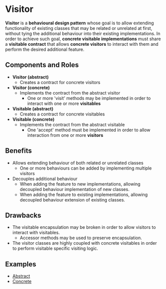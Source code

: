 # Visitor

**Visitor** is a **behavioural design pattern** whose goal is to allow extending functionality of existing classes that
may be related or unrelated at first, without tying the additional behaviour into their existing implementations. In
order to achieve such goal, **concrete visitable implementations** must share a **visitable contract** that allows
**concrete visitors** to interact with them and perform the desired additional feature.

## Components and Roles

- **Visitor (abstract)**
  - Creates a contract for concrete visitors
- **Visitor (concrete)**
  - Implements the contract from the abstract visitor
    - One or more 'visit' methods may be implemented in order to interact with one or more **visitables**
- **Visitable (abstract)**
  - Creates a contract for concrete visitables
- **Visitable (concrete)**
  - Implements the contract from the abstract visitable
    - One 'accept' method must be implemented in order to allow interaction from one or more **visitors**

## Benefits

- Allows extending behaviour of both related or unrelated classes
  - One or more behaviours can be added by implementing multiple visitors
- Decouples additional behaviour
  - When adding the feature to new implementations, allowing decoupled behaviour implementation of new classes.
  - When adding the feature to existing implementations, allowing decoupled behaviour extension of existing classes.

## Drawbacks

- The visitable encapsulation may be broken in order to allow visitors to interact with visitables.
  - Accessor methods may be used to preserve encapsulation.
- The visitor classes are highly coupled with concrete visitables in order to perform visitable specific visiting logic.

## Examples

- [Abstract][1]
- [Concrete][2]

[1]: ./001_abstract/
[2]: ./002_concrete/
